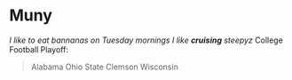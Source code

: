 # Muny
*I like to eat bannanas on Tuesday mornings*
*I like **cruising** steepyz*
College Football Playoff:
> Alabama
> Ohio State
> Clemson
> Wisconsin
